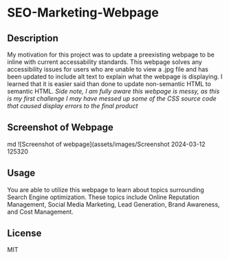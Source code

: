 # SEO-Marketing-Webpage

## Description

My motivation for this project was to update a preexisting webpage to be inline with current accessability standards.
This webpage solves any accessibility issues for users who are unable to view a .jpg file and has been updated to include alt text to explain what the webpage is displaying.
I learned that it is easier said than done to update non-semantic HTML to semantic HTML.
*Side note, I am fully aware this webpage is messy, as this is my first challenge I may have messed up some of the CSS source code that caused display errors to the final product*

## Screenshot of Webpage

md
  ![Screenshot of webpage](assets/images/Screenshot 2024-03-12 125320

## Usage

You are able to utilize this webpage to learn about topics surrounding Search Engine optimization. These topics include Online Reputation Management, Social Media Marketing, Lead Generation, Brand Awareness, and Cost Management.

## License

MIT


